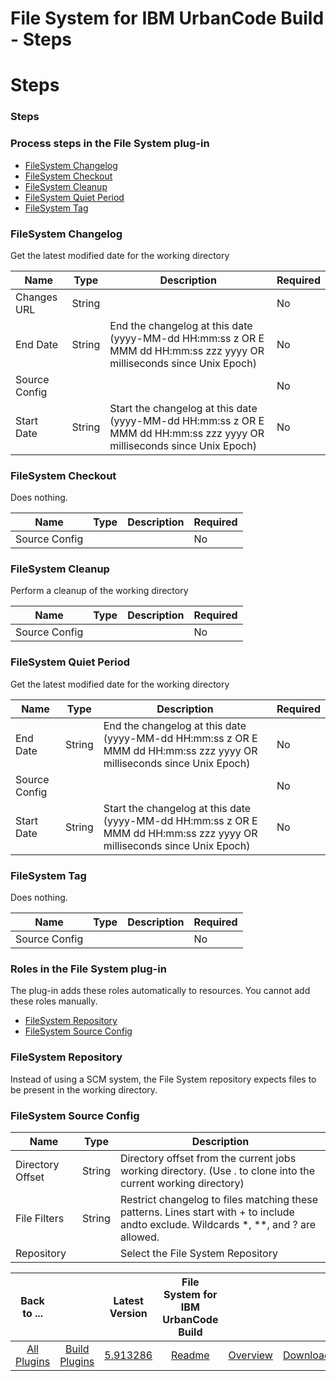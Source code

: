 
File System for IBM UrbanCode Build - Steps
===========================================

# Steps



### Steps




 



### Process steps in the File System plug-in


* [FileSystem Changelog](#filesystem_changelog)
* [FileSystem Checkout](#filesystem_checkout)
* [FileSystem Cleanup](#filesystem_cleanup)
* [FileSystem Quiet Period](#filesystem_quiet_period)
* [FileSystem Tag](#filesystem_tag)




### FileSystem Changelog


Get the latest modified date for the working directory




| Name | Type | Description | Required |
| --- | --- | --- | --- |
| Changes URL | String |  | No |
| End Date | String | End the changelog at this date (yyyy-MM-dd HH:mm:ss z OR E MMM dd HH:mm:ss zzz yyyy OR milliseconds since Unix Epoch) | No |
| Source Config |  |  | No |
| Start Date | String | Start the changelog at this date (yyyy-MM-dd HH:mm:ss z OR E MMM dd HH:mm:ss zzz yyyy OR milliseconds since Unix Epoch) | No |


### FileSystem Checkout


Does nothing.




| Name | Type | Description | Required |
| --- | --- | --- | --- |
| Source Config |  |  | No |


### FileSystem Cleanup


Perform a cleanup of the working directory




| Name | Type | Description | Required |
| --- | --- | --- | --- |
| Source Config |  |  | No |


### FileSystem Quiet Period


Get the latest modified date for the working directory




| Name | Type | Description | Required |
| --- | --- | --- | --- |
| End Date | String | End the changelog at this date (yyyy-MM-dd HH:mm:ss z OR E MMM dd HH:mm:ss zzz yyyy OR milliseconds since Unix Epoch) | No |
| Source Config |  |  | No |
| Start Date | String | Start the changelog at this date (yyyy-MM-dd HH:mm:ss z OR E MMM dd HH:mm:ss zzz yyyy OR milliseconds since Unix Epoch) | No |


### FileSystem Tag


Does nothing.




| Name | Type | Description | Required |
| --- | --- | --- | --- |
| Source Config |  |  | No |




### Roles in the File System plug-in


The plug-in adds these roles automatically to resources. You cannot add these roles manually.



* [FileSystem Repository](#filesystem_repository_role)
* [FileSystem Source Config](#filesystem_source_config_role)



### FileSystem Repository


Instead of using a SCM system, the File System repository expects files to be present in the working directory.



### FileSystem Source Config




| Name | Type | Description |
| --- | --- | --- |
| Directory Offset | String | Directory offset from the current jobs working directory. (Use . to clone into the current working directory) |
| File Filters | String | Restrict changelog to files matching these patterns. Lines start with + to include andto exclude. Wildcards \*, \*\*, and ? are allowed. |
| Repository |  | Select the File System Repository |





|Back to ...||Latest Version|File System for IBM UrbanCode Build |||
| :---: | :---: | :---: | :---: | :---: | :---: |
|[All Plugins](../../index.md)|[Build Plugins](../README.md)|[5.913286](https://raw.githubusercontent.com/UrbanCode/IBM-UCB-PLUGINS/main/files/FileSystem/FileSystem-5.913286.zip)|[Readme](README.md)|[Overview](overview.md)|[Downloads](downloads.md)|
